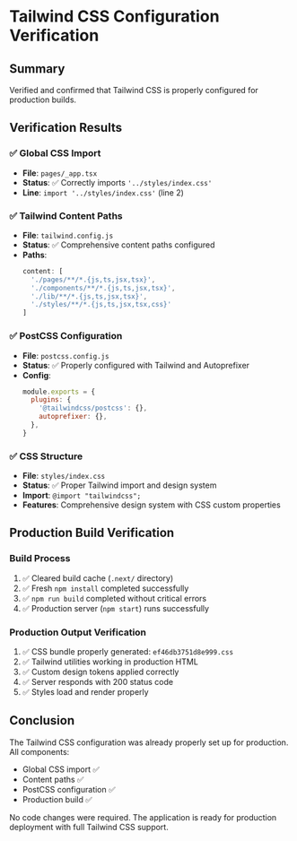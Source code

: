 # Tailwind CSS Configuration Verification

## Summary
Verified and confirmed that Tailwind CSS is properly configured for production builds.

## Verification Results

### ✅ Global CSS Import
- **File**: `pages/_app.tsx`
- **Status**: ✅ Correctly imports `'../styles/index.css'`
- **Line**: `import '../styles/index.css'` (line 2)

### ✅ Tailwind Content Paths
- **File**: `tailwind.config.js`
- **Status**: ✅ Comprehensive content paths configured
- **Paths**:
  ```js
  content: [
    './pages/**/*.{js,ts,jsx,tsx}',
    './components/**/*.{js,ts,jsx,tsx}',
    './lib/**/*.{js,ts,jsx,tsx}',
    './styles/**/*.{js,ts,jsx,tsx,css}'
  ]
  ```

### ✅ PostCSS Configuration
- **File**: `postcss.config.js`
- **Status**: ✅ Properly configured with Tailwind and Autoprefixer
- **Config**:
  ```js
  module.exports = {
    plugins: {
      '@tailwindcss/postcss': {},
      autoprefixer: {},
    },
  }
  ```

### ✅ CSS Structure
- **File**: `styles/index.css`
- **Status**: ✅ Proper Tailwind import and design system
- **Import**: `@import "tailwindcss";`
- **Features**: Comprehensive design system with CSS custom properties

## Production Build Verification

### Build Process
1. ✅ Cleared build cache (`.next/` directory)
2. ✅ Fresh `npm install` completed successfully
3. ✅ `npm run build` completed without critical errors
4. ✅ Production server (`npm start`) runs successfully

### Production Output Verification
1. ✅ CSS bundle properly generated: `ef46db3751d8e999.css`
2. ✅ Tailwind utilities working in production HTML
3. ✅ Custom design tokens applied correctly
4. ✅ Server responds with 200 status code
5. ✅ Styles load and render properly

## Conclusion
The Tailwind CSS configuration was already properly set up for production. All components:
- Global CSS import ✅
- Content paths ✅ 
- PostCSS configuration ✅
- Production build ✅

No code changes were required. The application is ready for production deployment with full Tailwind CSS support.
